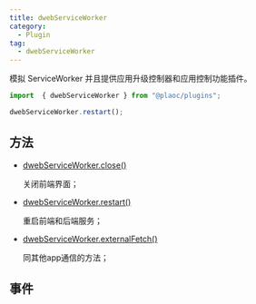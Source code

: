 ```yaml
---
title: dwebServiceWorker
category:
  - Plugin
tag:
  - dwebServiceWorker
---
```


模拟 ServiceWorker 并且提供应用升级控制器和应用控制功能插件。

```js
import  { dwebServiceWorker } from "@plaoc/plugins";

dwebServiceWorker.restart();
```


## 方法

  - [dwebServiceWorker.close()](./close.md)

    关闭前端界面；

  - [dwebServiceWorker.restart()](./restart.md)

    重启前端和后端服务；

  - [dwebServiceWorker.externalFetch()](./external-fetch.md)

    同其他app通信的方法；
 

## 事件

